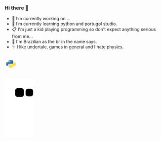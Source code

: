 ### Hi there 👋



- 🔭 I’m currently working on ...
- 🌱 I’m currently learning python and portugol studio.
- 📋 I'm just a kid playing programming so don't expect anything serious from me...
- 🚩 I'm Brazilian as the br in the name says.
- ✨ I like undertale, games in general and I hate physics.
</div>
<div style="display: inline_block"><br>
  <img align="center" alt="Rafa-Python" height="30" width="40" src="https://raw.githubusercontent.com/devicons/devicon/master/icons/python/python-original.svg">
</div>

  ##
 
<div> 

  ![Snake animation](https://github.com/rafaballerini/rafaballerini/blob/output/github-contribution-grid-snake.svg)
 
</div>
